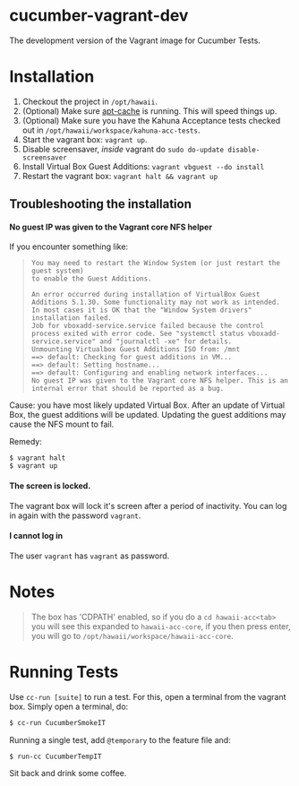 # cucumber-vagrant-dev
The development version of the Vagrant image for Cucumber Tests.

# Installation

1. Checkout the project in `/opt/hawaii`.
1. (Optional) Make sure [apt-cache](https://github.com/Q24/pani "pani") is running. This will speed things up.
1. (Optional) Make sure you have the Kahuna Acceptance tests checked out in `/opt/hawaii/workspace/kahuna-acc-tests`.
1. Start the vagrant box: `vagrant up`.
1. Disable screensaver, *inside* vagrant do `sudo do-update disable-screensaver`    
1. Install Virtual Box Guest Additions: `vagrant vbguest --do install`
1. Restart the vagrant box: `vagrant halt && vagrant up`

## Troubleshooting the installation
#### No guest IP was given to the Vagrant core NFS helper
If you encounter something like:
> ```
> You may need to restart the Window System (or just restart the guest system)
> to enable the Guest Additions.
> 
> An error occurred during installation of VirtualBox Guest Additions 5.1.30. Some functionality may not work as intended.
> In most cases it is OK that the "Window System drivers" installation failed.
> Job for vboxadd-service.service failed because the control process exited with error code. See "systemctl status vboxadd-service.service" and "journalctl -xe" for details.
> Unmounting Virtualbox Guest Additions ISO from: /mnt
> ==> default: Checking for guest additions in VM...
> ==> default: Setting hostname...
> ==> default: Configuring and enabling network interfaces...
> No guest IP was given to the Vagrant core NFS helper. This is an
> internal error that should be reported as a bug.
> ```
Cause: you have most likely updated Virtual Box. After an update of Virtual Box, the guest additions will be updated. Updating the guest additions may cause the NFS mount to fail.

Remedy:
```$bash
$ vagrant halt
$ vagrant up
```

#### The screen is locked.
The vagrant box will lock it's screen after a period of inactivity.
You can log in again with the password `vagrant`.

#### I cannot log in
The user `vagrant` has `vagrant` as password. 

# Notes 

> The box has 'CDPATH' enabled, so if you do a ``cd hawaii-acc<tab>`` you will see this expanded to ``hawaii-acc-core``, if you then press enter, you will go to ``/opt/hawaii/workspace/hawaii-acc-core``.

# Running Tests
Use `cc-run [suite]` to run a test. For this, open a terminal from the vagrant box.
Simply open a terminal, do:
```bash
$ cc-run CucumberSmokeIT
```

Running a single test, add ``@temporary`` to the feature file and:
```
$ run-cc CucumberTempIT
```

Sit back and drink some coffee.

